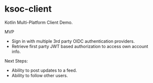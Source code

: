 # ksoc-client

Kotlin Multi-Platform Client Demo.

MVP
- Sign in with multiple 3rd party OIDC authentication providers.
- Retrieve first party JWT based authorization to access own account info.

Next Steps:
- Ability to post updates to a feed.
- Ability to follow other users.

